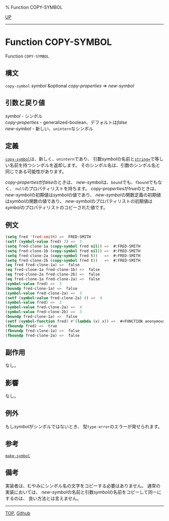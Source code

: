 % Function COPY-SYMBOL

[UP](10.2.html)  

---

# Function COPY-SYMBOL


Function `COPY-SYMBOL`


## 構文

`copy-symbol` *symbol* &optional *copy-properties* => *new-symbol*


## 引数と戻り値

*symbol* - シンボル  
*copy-properties* - generalized-boolean、デフォルトは*false*  
*new-symbol* - 新しい、`unintern`なシンボル


## 定義

[`copy-symbol`](10.2.copy-symbol.html)は、新しく、`unintern`であり、
引数*symbol*の名前と[`string=`](16.2.string-equal.html)で等しい名前を持つシンボルを返却します。
そのシンボル名は、引数のシンボル名と同じである可能性があります。

*copy-properties*が*false*のときは、
*new-symbol*は、`bound`でも、`fbound`でもなく、
`null`のプロパティリストを持ちます。
*copy-properties*が*true*のときは、
*new-symbol*の初期値は*symbol*の値であり、
*new-symbol*の関数定義の初期値は*symbol*の関数の値であり、
*new-symbol*のプロパティリストの初期値は
*symbol*のプロパティリストのコピーされた値です。


## 例文

```lisp
(setq fred 'fred-smith) =>  FRED-SMITH
(setf (symbol-value fred) 3) =>  3
(setq fred-clone-1a (copy-symbol fred nil)) =>  #:FRED-SMITH
(setq fred-clone-1b (copy-symbol fred nil)) =>  #:FRED-SMITH
(setq fred-clone-2a (copy-symbol fred t))   =>  #:FRED-SMITH
(setq fred-clone-2b (copy-symbol fred t))   =>  #:FRED-SMITH
(eq fred fred-clone-1a) =>  false
(eq fred-clone-1a fred-clone-1b) =>  false
(eq fred-clone-2a fred-clone-2b) =>  false
(eq fred-clone-1a fred-clone-2a) =>  false
(symbol-value fred) =>  3
(boundp fred-clone-1a) =>  false
(symbol-value fred-clone-2a) =>  3
(setf (symbol-value fred-clone-2a) 4) =>  4
(symbol-value fred) =>  3
(symbol-value fred-clone-2a) =>  4
(symbol-value fred-clone-2b) =>  3
(boundp fred-clone-1a) =>  false
(setf (symbol-function fred) #'(lambda (x) x)) =>  #<FUNCTION anonymous>
(fboundp fred) =>  true
(fboundp fred-clone-1a) =>  false
(fboundp fred-clone-2a) =>  false
```

## 副作用

なし。


## 影響

なし。


## 例外

もし*symbol*がシンボルではないとき、
型`type-error`のエラーが発せられます。


## 参考

[`make-symbol`](10.2.make-symbol.html)


## 備考

実装者は、むやみにシンボル名の文字をコピーする必要はありません。
通常の実装においては、
*new-symbol*の名前と引数*symbol*の名前をコピーして同一にするのは、
良い方法とは言えません。


---
[TOP](index.html),  [Github](https://github.com/nptcl/npt-japanese)

